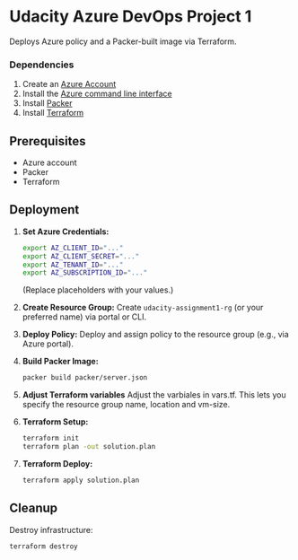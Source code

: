 # Udacity Azure DevOps Project 1

Deploys Azure policy and a Packer-built image via Terraform.

### Dependencies
1. Create an [Azure Account](https://portal.azure.com) 
2. Install the [Azure command line interface](https://docs.microsoft.com/en-us/cli/azure/install-azure-cli?view=azure-cli-latest)
3. Install [Packer](https://www.packer.io/downloads)
4. Install [Terraform](https://www.terraform.io/downloads.html)

## Prerequisites

- Azure account
- Packer
- Terraform

## Deployment

1.  **Set Azure Credentials:**
    ```bash
    export AZ_CLIENT_ID="..."
    export AZ_CLIENT_SECRET="..."
    export AZ_TENANT_ID="..."
    export AZ_SUBSCRIPTION_ID="..."
    ```
    (Replace placeholders with your values.)

2.  **Create Resource Group:**
    Create `udacity-assignment1-rg` (or your preferred name) via portal or CLI.

3.  **Deploy Policy:**
    Deploy and assign policy to the resource group (e.g., via Azure portal).

4.  **Build Packer Image:**
    ```bash
    packer build packer/server.json
    ```

5.  **Adjust Terraform variables**
    Adjust the varbiales in vars.tf. This lets you specify the resource group name, location and vm-size.

6.  **Terraform Setup:**
    ```bash
    terraform init
    terraform plan -out solution.plan
    ```

7.  **Terraform Deploy:**
    ```bash
    terraform apply solution.plan
    ```

## Cleanup

Destroy infrastructure:

```bash
terraform destroy

